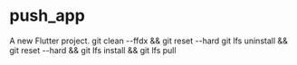 # push_app

A new Flutter project.
git clean --ffdx && git reset --hard
git lfs uninstall && git reset --hard && git lfs install && git lfs pull